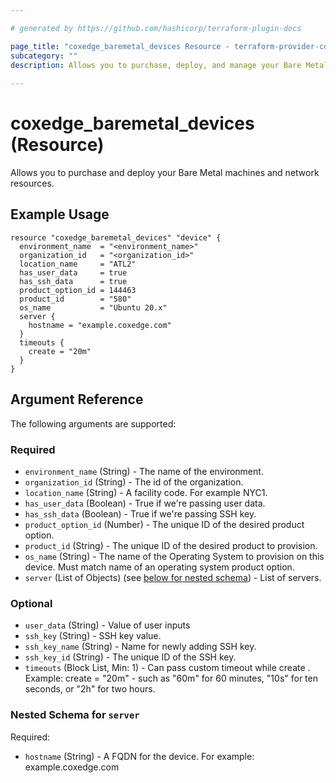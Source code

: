 ```yaml
---

# generated by https://github.com/hashicorp/terraform-plugin-docs

page_title: "coxedge_baremetal_devices Resource - terraform-provider-coxedge"
subcategory: ""
description: Allows you to purchase, deploy, and manage your Bare Metal machines and network resources.
  
---
```


# coxedge_baremetal_devices (Resource)

Allows you to purchase and deploy your Bare Metal machines and network resources.

Example Usage
---

```
resource "coxedge_baremetal_devices" "device" {
  environment_name  = "<environment_name>"
  organization_id   = "<organization_id>"
  location_name     = "ATL2"
  has_user_data     = true
  has_ssh_data      = true
  product_option_id = 144463
  product_id        = "580"
  os_name           = "Ubuntu 20.x"
  server {
    hostname = "example.coxedge.com"
  }
  timeouts {
    create = "20m"
  }
}
```

<!-- schema generated by tfplugindocs -->

## Argument Reference

The following arguments are supported:

### Required

- `environment_name` (String) - The name of the environment.
- `organization_id` (String) - The id of the organization.
- `location_name` (String) - A facility code. For example NYC1.
- `has_user_data` (Boolean) - True if we're passing user data.
- `has_ssh_data` (Boolean) - True if we're passing SSH key.
- `product_option_id` (Number) - The unique ID of the desired product option.
- `product_id` (String) - The unique ID of the desired product to provision.
- `os_name` (String) - The name of the Operating System to provision on this device. Must match name of an operating
  system product option.
- `server` (List of Objects) (see [below for nested schema](#nestedblock--server)) - List of servers.

### Optional

- `user_data` (String) - Value of user inputs
- `ssh_key` (String) - SSH key value.
- `ssh_key_name` (String) - Name for newly adding SSH key.
- `ssh_key_id` (String) - The unique ID of the SSH key.
- `timeouts` (Block List, Min: 1) - Can pass custom timeout while create . Example: create = "20m"  - such as "60m" for
  60 minutes, "10s" for ten seconds, or "2h" for two hours.

<a id="nestedblock--server"></a>

### Nested Schema for `server`

Required:

- `hostname` (String) - A FQDN for the device. For example: example.coxedge.com
